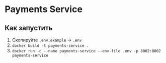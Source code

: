 # Payments Service

## Как запустить

1. Скопируйте `.env.example` → `.env`  
2. `docker build -t payments-service .`  
3. `docker run -d --name payments-service --env-file .env -p 8002:8002 payments-service`
